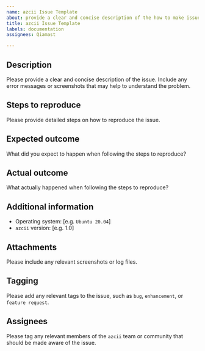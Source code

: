 ```yaml
---
name: azcii Issue Template
about: provide a clear and concise description of the how to make issue
title: azcii Issue Template
labels: documentation
assignees: Qiamast

---
```


## Description
Please provide a clear and concise description of the issue. Include any error messages or screenshots that may help to understand the problem.

## Steps to reproduce
Please provide detailed steps on how to reproduce the issue.

##  Expected outcome
What did you expect to happen when following the steps to reproduce?

## Actual outcome
What actually happened when following the steps to reproduce?

## Additional information
- Operating system: [e.g. `Ubuntu 20.04`]
- `azcii` version: [e.g. 1.0]

## Attachments
Please include any relevant screenshots or log files.

## Tagging
Please add any relevant tags to the issue,
such as `bug`, `enhancement`, or `feature request`.

## Assignees
Please tag any relevant members of the `azcii` team or community that should be made aware of the issue.
